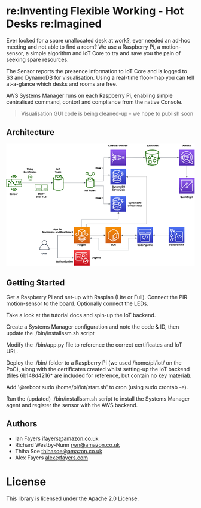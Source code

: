 # re:Inventing Flexible Working - Hot Desks re:Imagined #

Ever looked for a spare unallocated desk at work?, ever needed an ad-hoc meeting and not able to find a room? We use a Raspberry Pi, a motion-sensor, a simple algorithm and IoT Core to try and save you the pain of seeking spare resources.

The Sensor reports the presence information to IoT Core and is logged to S3 and DynamoDB for visualisation. Using a real-time floor-map you can tell at-a-glance which desks and rooms are free.

AWS Systems Manager runs on each Raspberry Pi, enabling simple centralised command, contorl and compliance from the native Console.

> Visualisation GUI code is being cleaned-up - we hope to publish soon

## Architecture ##

![Architecture Diagram](./docs/architecture.png)

## Getting Started ##

Get a Raspberry Pi and set-up with Raspian (Lite or Full). Connect the PIR motion-sensor to the board. Optionally connect the LEDs.  

Take a look at the tutorial docs and spin-up the IoT backend.  

Create a Systems Manager configuration and note the code & ID, then update the ./bin/installssm.sh script  

Modify the ./bin/app.py file to reference the correct certificates and IoT URL.  

Deploy the ./bin/ folder to a Raspberry Pi (we used /home/pi/iot/ on the PoC), along with the certificates created whilst setting-up the IoT backend (files 6b148d4216* are included for reference, but contain no key material).  

Add '@reboot sudo /home/pi/iot/start.sh' to cron (using sudo crontab -e).  

Run the (updated) ./bin/installssm.sh script to install the Systems Manager agent and register the sensor with the AWS backend.  

## Authors ##
- Ian Fayers ifayers@amazon.co.uk
- Richard Westby-Nunn rwn@amazon.co.uk
- Thiha Soe thihasoe@amazon.co.uk
- Alex Fayers alex@fayers.com

# License #

This library is licensed under the Apache 2.0 License.

